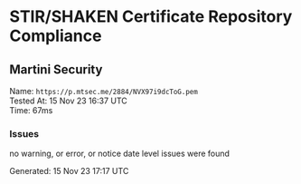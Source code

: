 # STIR/SHAKEN Certificate Repository Compliance

## Martini Security

Name: `https://p.mtsec.me/2884/NVX97i9dcToG.pem`\
Tested At: 15 Nov 23 16:37 UTC\
Time: 67ms

### Issues

no warning, or error, or notice date level issues were found

Generated: 15 Nov 23 17:17 UTC